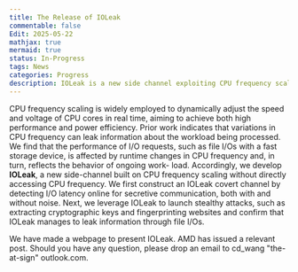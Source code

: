 ```yaml
---
title: The Release of IOLeak
commentable: false
Edit: 2025-05-22
mathjax: true
mermaid: true
status: In-Progress
tags: News
categories: Progress
description: IOLeak is a new side channel exploiting CPU frequency scaling but via I/Os.
---
```


<p>CPU frequency scaling is widely employed to dynamically adjust the speed and voltage of CPU cores in real time, aiming
to achieve both high performance and power efficiency. Prior 
work indicates that variations in CPU frequency can leak
information about the workload being processed. We find
that the performance of I/O requests, such as file I/Os with a
fast storage device, is affected by runtime changes in CPU
frequency and, in turn, reflects the behavior of ongoing work-
load. Accordingly, we develop <b>IOLeak</b>, a new side-channel
built on CPU frequency scaling without directly accessing
CPU frequency. We first construct an IOLeak covert channel
by detecting I/O latency online for secretive communication,
both with and without noise. Next, we leverage IOLeak to
launch stealthy attacks, such as extracting cryptographic
keys and fingerprinting websites and confirm that IOLeak
manages to leak information through file I/Os. </p>

<p>We have made a <a href="https://toast-lab.github.io/publications/releases/IOLeak/index.html" style="text-decoration: none;" target="_blank">webpage</a>  to present IOLeak. AMD has issued a relevant <a href="https://www.amd.com/en/resources/product-security/bulletin/amd-sb-7042.html" style="text-decoration: none;" target="_blank">post</a>. Should you have any question, please drop an email to cd_wang "the-at-sign" outlook.com. </p>
